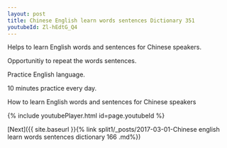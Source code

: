 ```yaml
---
layout: post
title: Chinese English learn words sentences Dictionary 351 
youtubeId: Zl-hEdtG_Q4
---
```

 
 
Helps to learn English words and sentences for Chinese speakers.

Opportunitiy to repeat the words sentences. 

Practice English language. 
 
10 minutes practice every day. 
 
How to learn English words and sentences for Chinese speakers 
 
{% include youtubePlayer.html id=page.youtubeId %}
 
 
[Next]({{ site.baseurl }}{% link  split1/_posts/2017-03-01-Chinese english learn words sentences dictionary 166 .md%})
 
